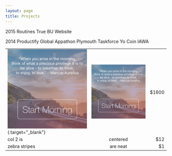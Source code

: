 ```yaml
---
layout: page
title: Projects
---
```


2015
Routines
True BU Website

2014
Productify
Global Appathon
Plymouth Taskforce
Yo Coin
IAWA

|               |               |       |
| ------------- |:-------------:| -----:|
|[![Routines](/images/routines.png)](http://example.net/){:target="_blank"}| ![Routines](/images/routines.png) | $1600 |
| col 2 is      | centered      |   $12 |
| zebra stripes | are neat      |    $1 |